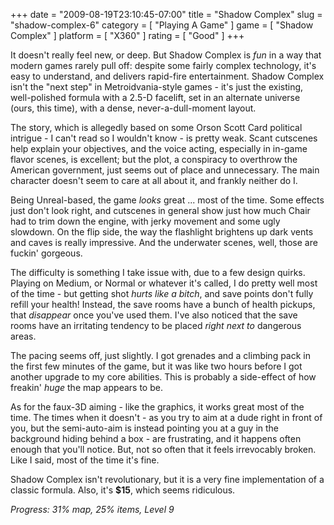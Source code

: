 +++
date = "2009-08-19T23:10:45-07:00"
title = "Shadow Complex"
slug = "shadow-complex-6"
category = [ "Playing A Game" ]
game = [ "Shadow Complex" ]
platform = [ "X360" ]
rating = [ "Good" ]
+++

It doesn't really feel new, or deep.  But Shadow Complex is <i>fun</i> in a way that modern games rarely pull off: despite some fairly complex technology, it's easy to understand, and delivers rapid-fire entertainment.  Shadow Complex isn't the "next step" in Metroidvania-style games - it's just the existing, well-polished formula with a 2.5-D facelift, set in an alternate universe (ours, this time), with a dense, never-a-dull-moment layout.

The story, which is allegedly based on some Orson Scott Card political intrigue - I can't read so I wouldn't know - is pretty weak.  Scant cutscenes help explain your objectives, and the voice acting, especially in in-game flavor scenes, is excellent; but the plot, a conspiracy to overthrow the American government, just seems out of place and unnecessary.  The main character doesn't seem to care at all about it, and frankly neither do I.

Being Unreal-based, the game <i>looks</i> great ... most of the time.  Some effects just don't look right, and cutscenes in general show just how much Chair had to trim down the engine, with jerky movement and some ugly slowdown.  On the flip side, the way the flashlight brightens up dark vents and caves is really impressive.  And the underwater scenes, well, those are fuckin' gorgeous.

The difficulty is something I take issue with, due to a few design quirks.  Playing on Medium, or Normal or whatever it's called, I do pretty well most of the time - but getting shot <i>hurts like a bitch</i>, and save points don't fully refill your health!  Instead, the save rooms have a bunch of health pickups, that <i>disappear</i> once you've used them.  I've also noticed that the save rooms have an irritating tendency to be placed <i>right next to</i> dangerous areas.

The pacing seems off, just slightly.  I got grenades and a climbing pack in the first few minutes of the game, but it was like two hours before I got another upgrade to my core abilities.  This is probably a side-effect of how freakin' <i>huge</i> the map appears to be.

As for the faux-3D aiming - like the graphics, it works great most of the time.  The times when it doesn't - as you try to aim at a dude right in front of you, but the semi-auto-aim is instead pointing you at a guy in the background hiding behind a box - are frustrating, and it happens often enough that you'll notice.  But, not so often that it feels irrevocably broken.  Like I said, most of the time it's fine.

Shadow Complex isn't revolutionary, but it is a very fine implementation of a classic formula.  Also, it's <b>$15</b>, which seems ridiculous.

<i>Progress: 31% map, 25% items, Level 9</i>